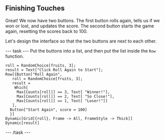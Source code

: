 ## Finishing Touches

Great! We now have two buttons. The first button rolls again, tells us if we won or lost, and updates the score. The second button starts the game again, resetting the scores back to 100.

Let's design the interface so that the two buttons are next to each other.

--- task ---
Put the buttons into a list, and then put the list inside the `Row` function.


```
roll = RandomChoice[fruits, 3];
result = Text["Click Roll Again to Start"];
Row[{Button["Roll Again",
   roll = RandomChoice[fruits, 3];
   result =
    Which[
     Max[Counts[roll]] == 3, Text[ "Winner!"],
     Max[Counts[roll]] == 2, Text[ "So Close!"],
     Max[Counts[roll]] == 1, Text[ "Loser!"]]
   ],
  Button["Start Again", score = 100]
  }]
Dynamic[Grid[{roll}, Frame -> All, FrameStyle -> Thick]]
Dynamic[result]
```
--- /task ---

